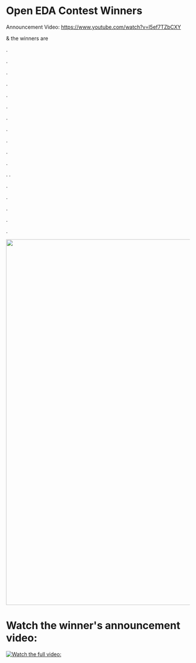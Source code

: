 # Open EDA Contest Winners

Announcement Video: https://www.youtube.com/watch?v=l5ef7TZbCXY

& the winners are

.

.

.

.

.

.

.

.

.

.

.

.
.

.

.

.

.

.


<img src="https://user-images.githubusercontent.com/34673684/135738216-862f596a-2f1a-47d5-8ad3-67e404b60318.png" width="1000" height="1000" />

# Watch the winner's announcement video:  
[![Watch the full video: ](https://user-images.githubusercontent.com/34673684/135738313-2d857ad4-050c-41f4-92bc-ae24cea82604.png)](https://www.youtube.com/watch?v=3CBgmBk1rvo)
